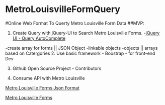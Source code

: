 # MetroLouisvilleFormQuery
#Online Web Format To Querty Metro Louisville Form Data
##MVP:
   1. Create Query with jQuery-UI to Search Metro Louisville Forms.
     -[jQuery UI - Query AutoComplete](https://jqueryui.com/autocomplete/)

   -create array for forms || JSON Object
   -linkable objects
   -objects || arrays based on Catergories
   2. Use basic framework - Boostrap - for front-end Dev

   3. Github Open Source Project - Contributors

   4. Consume API with Metro Louisville


   [Metro Louisville Forms Json Format](https://louisvilleky.gov/services/toolbox_forms.json?limit=0)


   [Metro Louisville Forms](https://data.louisvilleky.gov/dataset/louisville-metro-online-forms)
